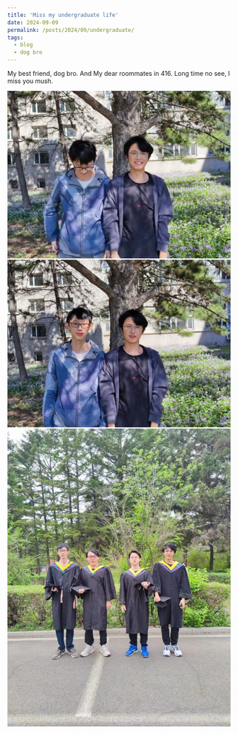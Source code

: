 ```yaml
---
title: 'Miss my undergraduate life'
date: 2024-09-09
permalink: /posts/2024/09/undergraduate/
tags:
  - blog
  - dog bro
---
```


My best friend, dog bro. And My dear roommates in 416. Long time no see, I miss you mush.

![dogbro1](https://github.com/Jeffery22-Sjtu/jeffery22.github.io/blob/master/images/dogbro1.jpg?raw=true)
![dogbro3](https://github.com/Jeffery22-Sjtu/jeffery22.github.io/blob/master/images/dogbro3.jpg?raw=true)
![dogbro2](https://github.com/Jeffery22-Sjtu/jeffery22.github.io/blob/master/images/dogbro2.jpg?raw=true)
